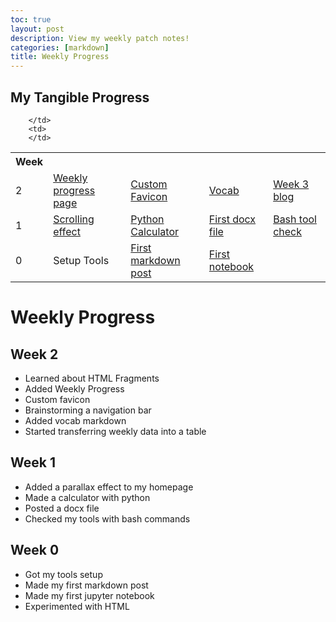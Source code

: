 ```yaml
---
toc: true
layout: post
description: View my weekly patch notes!
categories: [markdown]
title: Weekly Progress
---
```

## My Tangible Progress
<table>
    <tr>
        <th>Week</th>
    </tr>

<tr>
        <td>
            2
        </td>
        <td>
        <a href="https://theoh32.github.io/theo-repo/">Weekly progress page</a>
        </td>
        <td>
        <a href="https://theoh32.github.io/theo-repo/">Custom Favicon</a>
        </td>
        <td>
        <a href="https://theoh32.github.io/theo-repo/markdown/2022/09/05/Vocab.html">Vocab</a>
        </td>
        <td>
        <a href="https://theoh32.github.io/theo-repo/week%203/2022/09/05/Week-3-Blog.html">Week 3 blog</a>
        </td>
</tr>

<tr>
        <td>
            1
        </td>
        <td>
        <a href="https://theoh32.github.io/theo-repo/">Scrolling effect</a>
        </td>
        <td>
        <a href=" https://theoh32.github.io/theo-repo/2022/09/05/Python-Kernal-Notebook.html">Python Calculator</a>
        </td>
        <td>
        <a href="https://theoh32.github.io/theo-repo/2022/08/25/Engineering.html">First docx file</a>
        </td>
        <td>
        <a href="https://theoh32.github.io/theo-repo/techtalk/bash">Bash tool check</a>
        </td>

</tr>

<tr>
        <td>
            0
        </td>
        <td>
        Setup Tools
        </td>
        <td>
        <a href="https://theoh32.github.io/theo-repo/markdown/2022/08/21/markdownpost.html">First markdown post</a>
        </td>
        <td>
        <a href="https://theoh32.github.io/theo-repo/2022/09/05/Theo's-Notebook.html">First notebook</a>
        </td>
       
        </td>
        <td>
        </td>
</tr>
</table>


# Weekly Progress
## Week 2
- Learned about HTML Fragments
- Added Weekly Progress
- Custom favicon
- Brainstorming a navigation bar
- Added vocab markdown
- Started transferring weekly data into a table


## Week 1
- Added a parallax effect to my homepage
- Made a calculator with python
- Posted a docx file
- Checked my tools with bash commands

## Week 0
- Got my tools setup
- Made my first markdown post
- Made my first jupyter notebook
- Experimented with HTML